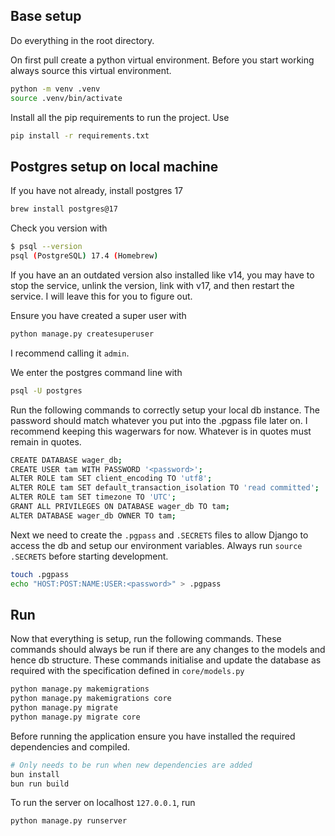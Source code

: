 ## Base setup

Do everything in the root directory.

On first pull create a python virtual environment. Before you start working always source this virtual environment.
```bash
python -m venv .venv
source .venv/bin/activate
```

Install all the pip requirements to run the project. Use
```bash
pip install -r requirements.txt
```

## Postgres setup on local machine

If you have not already, install postgres 17
```bash
brew install postgres@17
```

Check you version with
```bash
$ psql --version
psql (PostgreSQL) 17.4 (Homebrew)
```

If you have an an outdated version also installed like v14,
you may have to stop the service, unlink the version, link with v17,
and then restart the service. I will leave this for you to figure out.

Ensure you have created a super user with
```bash
python manage.py createsuperuser
```
I recommend calling it `admin`.

We enter the postgres command line with
```bash
psql -U postgres
```

Run the following commands to correctly setup your local db instance.
The password should match whatever you put into the .pgpass file later on.
I recommend keeping this wagerwars for now. Whatever is in quotes must remain in quotes.
```bash
CREATE DATABASE wager_db;
CREATE USER tam WITH PASSWORD '<password>';
ALTER ROLE tam SET client_encoding TO 'utf8';
ALTER ROLE tam SET default_transaction_isolation TO 'read committed';
ALTER ROLE tam SET timezone TO 'UTC';
GRANT ALL PRIVILEGES ON DATABASE wager_db TO tam;
ALTER DATABASE wager_db OWNER TO tam;
```

Next we need to create the `.pgpass` and `.SECRETS` files to allow Django to access
the db and setup our environment variables. Always run `source .SECRETS` before starting development.
```bash
touch .pgpass
echo "HOST:POST:NAME:USER:<password>" > .pgpass
```

## Run

Now that everything is setup, run the following commands. These commands should always be run if
there are any changes to the models and hence db structure. These commands initialise and update
the database as required with the specification defined in `core/models.py`
```bash
python manage.py makemigrations
python manage.py makemigrations core
python manage.py migrate
python manage.py migrate core
```

Before running the application ensure you have installed the required dependencies and compiled.
```bash
# Only needs to be run when new dependencies are added
bun install
bun run build
```

To run the server on localhost `127.0.0.1`, run
```bash
python manage.py runserver
```